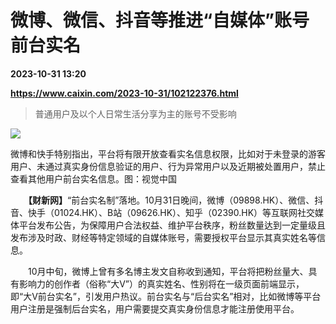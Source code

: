 # 微博、微信、抖音等推进“自媒体”账号前台实名

**2023-10-31 13:20**

**https://www.caixin.com/2023-10-31/102122376.html**

> 普通用户及以个人日常生活分享为主的账号不受影响

  

![](https://img.caixin.com/2020-08-07/1596764851927662_840_560.jpg)

微博和快手特别指出，平台将有限开放查看实名信息权限，比如对于未登录的游客用户、未通过真实身份信息验证的用户、行为异常用户以及近期被处置用户，禁止查看其他用户前台实名信息。图：视觉中国

  

　　**【财新网】**“前台实名制”落地。10月31日晚间，微博（09898.HK）、微信、抖音、快手（01024.HK）、B站（09626.HK）、知乎（02390.HK）等互联网社交媒体平台发布公告，为保障用户合法权益、维护平台秩序，粉丝数量达到一定量级且发布涉及时政、财经等特定领域的自媒体账号，需要授权平台显示其真实姓名等信息。

　　10月中旬，微博上曾有多名博主发文自称收到通知，平台将把粉丝量大、具有影响力的创作者（俗称“大V”）的真实姓名、性别将在一级页面前端显示，即“大V前台实名”，引发用户热议。前台实名与“后台实名”相对，比如微博等平台用户注册是强制后台实名，用户需要提交真实身份信息才能注册使用平台。